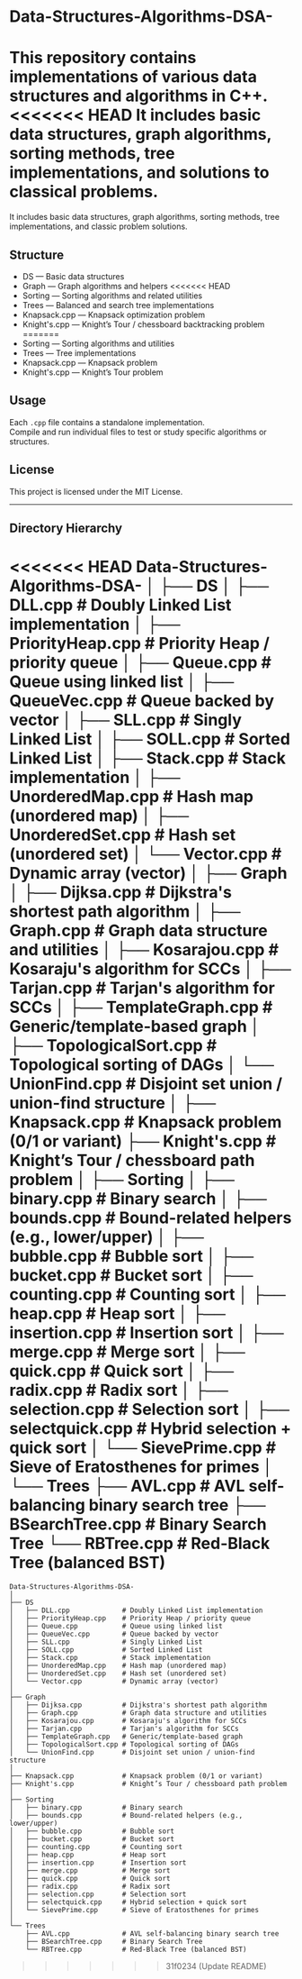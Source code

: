 # Data-Structures-Algorithms-DSA-

This repository contains implementations of various data structures and algorithms in C++.  
<<<<<<< HEAD
It includes basic data structures, graph algorithms, sorting methods, tree implementations, and solutions to classical problems.
=======
It includes basic data structures, graph algorithms, sorting methods, tree implementations, and classic problem solutions.

## Structure

- DS — Basic data structures
- Graph — Graph algorithms and helpers
<<<<<<< HEAD
- Sorting — Sorting algorithms and related utilities
- Trees — Balanced and search tree implementations
- Knapsack.cpp — Knapsack optimization problem
- Knight's.cpp — Knight’s Tour / chessboard backtracking problem
=======
- Sorting — Sorting algorithms and utilities
- Trees — Tree implementations
- Knapsack.cpp — Knapsack problem
- Knight's.cpp — Knight’s Tour problem

## Usage

Each `.cpp` file contains a standalone implementation.  
Compile and run individual files to test or study specific algorithms or structures.

## License

This project is licensed under the MIT License.

---

## Directory Hierarchy

<<<<<<< HEAD
Data-Structures-Algorithms-DSA-
│
├── DS
│ ├── DLL.cpp # Doubly Linked List implementation
│ ├── PriorityHeap.cpp # Priority Heap / priority queue
│ ├── Queue.cpp # Queue using linked list
│ ├── QueueVec.cpp # Queue backed by vector
│ ├── SLL.cpp # Singly Linked List
│ ├── SOLL.cpp # Sorted Linked List
│ ├── Stack.cpp # Stack implementation
│ ├── UnorderedMap.cpp # Hash map (unordered map)
│ ├── UnorderedSet.cpp # Hash set (unordered set)
│ └── Vector.cpp # Dynamic array (vector)
│
├── Graph
│ ├── Dijksa.cpp # Dijkstra's shortest path algorithm
│ ├── Graph.cpp # Graph data structure and utilities
│ ├── Kosarajou.cpp # Kosaraju's algorithm for SCCs
│ ├── Tarjan.cpp # Tarjan's algorithm for SCCs
│ ├── TemplateGraph.cpp # Generic/template-based graph
│ ├── TopologicalSort.cpp # Topological sorting of DAGs
│ └── UnionFind.cpp # Disjoint set union / union-find structure
│
├── Knapsack.cpp # Knapsack problem (0/1 or variant)
├── Knight's.cpp # Knight’s Tour / chessboard path problem
│
├── Sorting
│ ├── binary.cpp # Binary search
│ ├── bounds.cpp # Bound-related helpers (e.g., lower/upper)
│ ├── bubble.cpp # Bubble sort
│ ├── bucket.cpp # Bucket sort
│ ├── counting.cpp # Counting sort
│ ├── heap.cpp # Heap sort
│ ├── insertion.cpp # Insertion sort
│ ├── merge.cpp # Merge sort
│ ├── quick.cpp # Quick sort
│ ├── radix.cpp # Radix sort
│ ├── selection.cpp # Selection sort
│ ├── selectquick.cpp # Hybrid selection + quick sort
│ └── SievePrime.cpp # Sieve of Eratosthenes for primes
│
└── Trees
├── AVL.cpp # AVL self-balancing binary search tree
├── BSearchTree.cpp # Binary Search Tree
└── RBTree.cpp # Red-Black Tree (balanced BST)
=======
```
Data-Structures-Algorithms-DSA-
│
├── DS
│   ├── DLL.cpp             # Doubly Linked List implementation
│   ├── PriorityHeap.cpp    # Priority Heap / priority queue
│   ├── Queue.cpp           # Queue using linked list
│   ├── QueueVec.cpp        # Queue backed by vector
│   ├── SLL.cpp             # Singly Linked List
│   ├── SOLL.cpp            # Sorted Linked List
│   ├── Stack.cpp           # Stack implementation
│   ├── UnorderedMap.cpp    # Hash map (unordered map)
│   ├── UnorderedSet.cpp    # Hash set (unordered set)
│   └── Vector.cpp          # Dynamic array (vector)
│
├── Graph
│   ├── Dijksa.cpp          # Dijkstra's shortest path algorithm
│   ├── Graph.cpp           # Graph data structure and utilities
│   ├── Kosarajou.cpp       # Kosaraju's algorithm for SCCs
│   ├── Tarjan.cpp          # Tarjan's algorithm for SCCs
│   ├── TemplateGraph.cpp   # Generic/template-based graph
│   ├── TopologicalSort.cpp # Topological sorting of DAGs
│   └── UnionFind.cpp       # Disjoint set union / union-find structure
│
├── Knapsack.cpp            # Knapsack problem (0/1 or variant)
├── Knight's.cpp            # Knight’s Tour / chessboard path problem
│
├── Sorting
│   ├── binary.cpp          # Binary search
│   ├── bounds.cpp          # Bound-related helpers (e.g., lower/upper)
│   ├── bubble.cpp          # Bubble sort
│   ├── bucket.cpp          # Bucket sort
│   ├── counting.cpp        # Counting sort
│   ├── heap.cpp            # Heap sort
│   ├── insertion.cpp       # Insertion sort
│   ├── merge.cpp           # Merge sort
│   ├── quick.cpp           # Quick sort
│   ├── radix.cpp           # Radix sort
│   ├── selection.cpp       # Selection sort
│   ├── selectquick.cpp     # Hybrid selection + quick sort
│   └── SievePrime.cpp      # Sieve of Eratosthenes for primes
│
└── Trees
    ├── AVL.cpp             # AVL self-balancing binary search tree
    ├── BSearchTree.cpp     # Binary Search Tree
    └── RBTree.cpp          # Red-Black Tree (balanced BST)
```
>>>>>>> 31f0234 (Update README)

